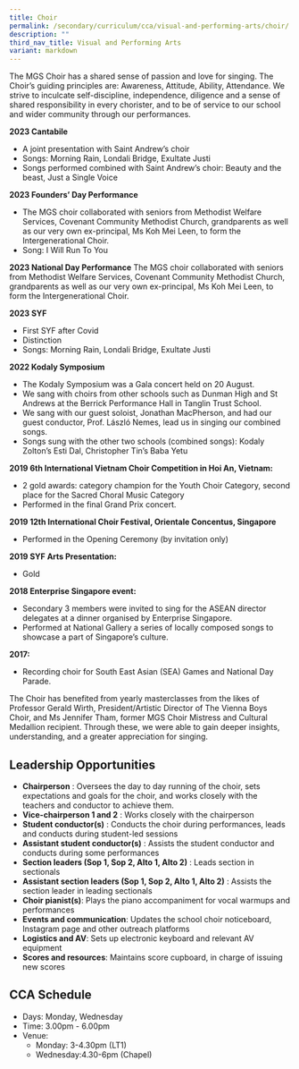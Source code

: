 ```yaml
---
title: Choir
permalink: /secondary/curriculum/cca/visual-and-performing-arts/choir/
description: ""
third_nav_title: Visual and Performing Arts
variant: markdown
---
```

The MGS Choir has a shared sense of passion and love for singing. The Choir’s guiding principles are: Awareness, Attitude, Ability, Attendance. We strive to inculcate self-discipline, independence, diligence and a sense of shared responsibility in every chorister, and to be of service to our school and wider community through our performances.

**2023 Cantabile**
* A joint presentation with Saint Andrew’s choir
* Songs: Morning Rain, Londali Bridge, Exultate Justi
* Songs performed combined with Saint Andrew’s choir: Beauty and the beast, Just a Single Voice

**2023 Founders’ Day Performance**
* The MGS choir collaborated with seniors from Methodist Welfare Services, Covenant Community Methodist Church, grandparents as well as our very own ex-principal, Ms Koh Mei Leen, to form the Intergenerational Choir.
* Song: I Will Run To You

**2023 National Day Performance**
The MGS choir collaborated with seniors from Methodist Welfare Services, Covenant Community Methodist Church, grandparents as well as our very own ex-principal, Ms Koh Mei Leen, to form the Intergenerational Choir.

**2023 SYF**
* First SYF after Covid 
* Distinction
* Songs: Morning Rain, Londali Bridge, Exultate Justi

**2022 Kodaly Symposium**
* The Kodaly Symposium was a Gala concert held on 20 August.
* We sang with choirs from other schools such as Dunman High and St Andrews at the Berrick Performance Hall in Tanglin Trust School.
* We sang with our guest soloist, Jonathan MacPherson, and had our guest conductor, Prof. László Nemes, lead us in singing our combined songs.
* Songs sung with the other two schools (combined songs): Kodaly Zolton’s Esti Dal, Christopher Tin’s Baba Yetu

**2019 6th International Vietnam Choir Competition in Hoi An, Vietnam:**
*   2 gold awards: category champion for the Youth Choir Category, second place for the Sacred Choral Music Category
*   Performed in the final Grand Prix concert.

**2019 12th International Choir Festival, Orientale Concentus, Singapore**
*   Performed in the Opening Ceremony (by invitation only)

**2019 SYF Arts Presentation:**
*   Gold

**2018 Enterprise Singapore event:**  
*   Secondary 3 members were invited to sing for the ASEAN director delegates at a dinner organised by Enterprise Singapore.
*   Performed at National Gallery a series of locally composed songs to showcase a part of Singapore’s culture.

**2017:**
* Recording choir for South East Asian (SEA) Games and National Day Parade.

The Choir has benefited from yearly masterclasses from the likes of Professor Gerald Wirth, President/Artistic Director of The Vienna Boys Choir, and Ms Jennifer Tham, former MGS Choir Mistress and Cultural Medallion recipient. Through these, we were able to gain deeper insights, understanding, and a greater appreciation for singing.


## Leadership Opportunities

* **Chairperson** : Oversees the day to day running of the choir, sets expectations and goals for the choir, and works closely with the teachers and conductor to achieve them.  
* **Vice-chairperson 1 and 2** : Works closely with the chairperson  
* **Student conductor(s)** : Conducts the choir during performances, leads and conducts during student-led sessions
* **Assistant student conductor(s)** : Assists the student conductor and conducts during some performances
* **Section leaders (Sop 1, Sop 2, Alto 1, Alto 2)** : Leads section in sectionals
* **Assistant section leaders (Sop 1, Sop 2, Alto 1, Alto 2)** : Assists the section leader in leading sectionals
* **Choir pianist(s)**: Plays the piano accompaniment for vocal warmups and performances
* **Events and communication**: Updates the school choir noticeboard, Instagram page and other outreach platforms
* **Logistics and AV**: Sets up electronic keyboard and relevant AV equipment  
* **Scores and resources**: Maintains score cupboard, in charge of issuing new scores


## CCA Schedule
* Days: Monday, Wednesday
* Time: 3.00pm - 6.00pm
* Venue:
	* Monday: 3-4.30pm (LT1)
	* Wednesday:4.30-6pm (Chapel) 
